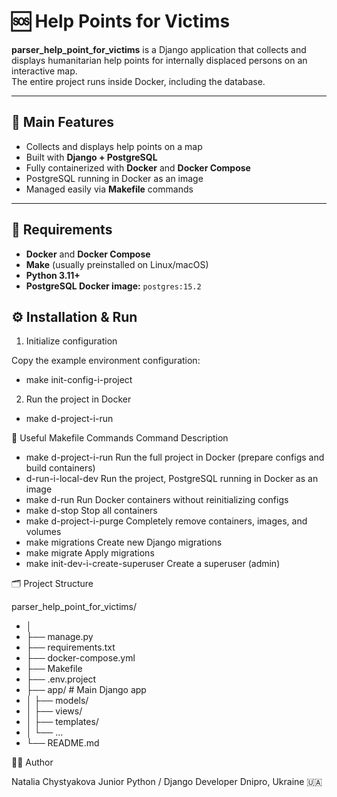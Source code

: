 # 🆘 Help Points for Victims

**parser_help_point_for_victims** is a Django application that collects and displays humanitarian help points for internally displaced persons on an interactive map.  
The entire project runs inside Docker, including the database.

---

## 🚀 Main Features

- Collects and displays help points on a map  
- Built with **Django + PostgreSQL**  
- Fully containerized with **Docker** and **Docker Compose**  
- PostgreSQL running in Docker as an image
- Managed easily via **Makefile** commands  

---

## 🧰 Requirements

- **Docker** and **Docker Compose**  
- **Make** (usually preinstalled on Linux/macOS)  
- **Python 3.11+**  
- **PostgreSQL Docker image:** `postgres:15.2`

## ⚙️ Installation & Run
1. Initialize configuration

Copy the example environment configuration:
- make init-config-i-project

2. Run the project in Docker
- make d-project-i-run


🧩 Useful Makefile Commands
Command	Description
- make d-project-i-run	Run the full project in Docker (prepare configs and build containers)
- d-run-i-local-dev  Run the  project, PostgreSQL running in Docker as an image 
- make d-run	Run Docker containers without reinitializing configs
- make d-stop	Stop all containers
- make d-project-i-purge	Completely remove containers, images, and volumes
- make migrations	Create new Django migrations
- make migrate	Apply migrations
- make init-dev-i-create-superuser	Create a superuser (admin)

🗂️ Project Structure

parser_help_point_for_victims/
- │
- ├── manage.py
- ├── requirements.txt
- ├── docker-compose.yml
- ├── Makefile
- ├── .env.project
- ├── app/                 # Main Django app
- │   ├── models/
- │   ├── views/
- │   ├── templates/
- │   └── ...
- └── README.md

👩‍💻 Author

Natalia Chystyakova
Junior Python / Django Developer
Dnipro, Ukraine 🇺🇦
